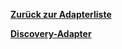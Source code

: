 [**Zurück zur Adapterliste**](/adapterref/adapterliste.md)

[**Discovery-Adapter**](/adapterref/docs/iobroker.discovery/de/README.md)